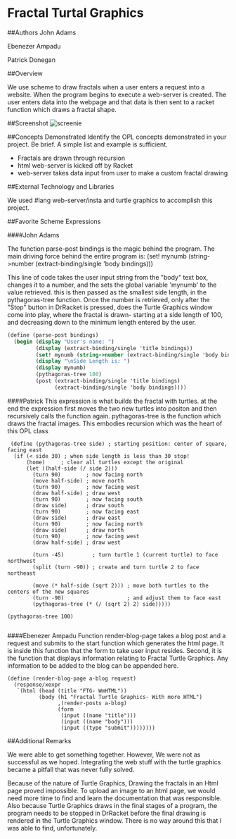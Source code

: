 # Fractal Turtal Graphics

##Authors
John Adams

Ebenezer Ampadu

Patrick Donegan

##Overview

We use scheme to draw fractals when a user enters a request into a website. When the program begins to execute a 
web-server is created. The user enters data into the webpage and that data is then sent to a racket function which 
draws a fractal shape.

##Screenshot
![screenie](https://cloud.githubusercontent.com/assets/17749976/14918342/6847d69c-0df1-11e6-9172-bc53942be614.jpg)

##Concepts Demonstrated
Identify the OPL concepts demonstrated in your project. Be brief. A simple list and example is sufficient. 
* Fractals are drawn through recursion
* html web-server is kicked off by Racket
* web-server takes data input from user to make a custom fractal drawing 

##External Technology and Libraries

We used #lang web-server/insta and turtle graphics to accomplish this project.

##Favorite Scheme Expressions


####John Adams

The function parse-post bindings is the magic behind the program. The main driving force behind the entire program is: 
(set! mynumb (string->number (extract-binding/single 'body bindings)))

This line of code takes the user input string from the "body" text box, changes it to a number, and the sets the global variable 'mynumb' to the value retrieved. this is then passed as the smallest side length, in the pythagoras-tree function. Once the number is retrieved, only after the "Stop" button in DrRacket is pressed, does the Turtle Graphics window come into play, where the fractal is drawn- starting at a side length of 100, and decreasing down to the minimum length entered by the user.

```scheme
(define (parse-post bindings)
  (begin (display "User's name: ")
         (display (extract-binding/single 'title bindings))
         (set! mynumb (string->number (extract-binding/single 'body bindings)))
         (display "\nSide Length is: ")
         (display mynumb)
         (pythagoras-tree 100)
         (post (extract-binding/single 'title bindings)
               (extract-binding/single 'body bindings))))
```


####Patrick
This expression is what builds the fractal with turtles. at the end the expression first moves the two new turtles into positon and then recursively calls the function again. pythagoras-tree is the function which draws the fractal images. This embodies recursion which was the heart of this OPL class
```
 (define (pythagoras-tree side) ; starting position: center of square, facing east
  (if (< side 30) ; when side length is less than 30 stop!
      (home)     ; clear all turtles except the original
      (let ((half-side (/ side 2)))
        (turn 90)        ; now facing north
        (move half-side) ; move north
        (turn 90)        ; now facing west
        (draw half-side) ; draw west
        (turn 90)        ; now facing south
        (draw side)      ; draw south
        (turn 90)        ; now facing east
        (draw side)      ; draw east
        (turn 90)        ; now facing north
        (draw side)      ; draw north
        (turn 90)        ; now facing west
        (draw half-side) ; draw west

        (turn -45)         ; turn turtle 1 (current turtle) to face northwest
        (split (turn -90)) ; create and turn turtle 2 to face northeast

        (move (* half-side (sqrt 2))) ; move both turtles to the centers of the new squares
        (turn -90)                    ; and adjust them to face east
        (pythagoras-tree (* (/ (sqrt 2) 2) side)))))

(pythagoras-tree 100)
 
 ```


####Ebenezer Ampadu
Function render-blog-page takes a blog post and a request and submits to the start function which generates the html page. It is inside this function that the form to take user input resides. Second, it is the function that displays information relating to Fractal Turtle Graphics. Any information to be added to the blog can be appended here.

```
(define (render-blog-page a-blog request)  
  (response/xexpr
   `(html (head (title "FTG- WmHTML"))
          (body (h1 "Fractal Turtle Graphics- With more HTML")
                ,(render-posts a-blog)
                (form
                 (input ((name "title")))
                 (input ((name "body")))
                 (input ((type "submit")))))))) 
```
##Additional Remarks

We were able to get something together. However, We were not as successful as we hoped. Integrating the web stuff
with the turtle graphics became a pitfall that was never fully solved.

Because of the nature of Turtle Graphics, Drawing the fractals in an Html page proved impossible. To upload an image to an html page, we would need more time to find and learn the documentation that was responsible.
Also because Turtle Graphics draws in the final stages of a program, the program needs to be stopped in DrRacket before the final drawing is rendered in the Turtle Graphics window. There is no way around this that I was able to find, unfortunately.

